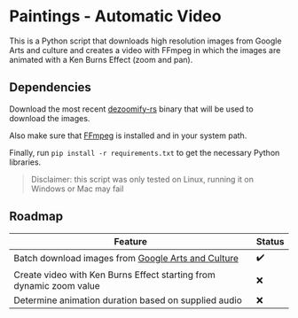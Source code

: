 # Paintings - Automatic Video

This is a Python script that downloads high resolution images from Google Arts and culture and creates a video with FFmpeg in which the images are animated with a Ken Burns Effect (zoom and pan).

## Dependencies

Download the most recent [dezoomify-rs](https://github.com/lovasoa/dezoomify-rs/releases) binary that will be used to download the images.

Also make sure that [FFmpeg](https://ffmpeg.org/) is installed and in your system path.

Finally, run `pip install -r requirements.txt` to get the necessary Python libraries.

> Disclaimer: this script was only tested on Linux, running it on Windows or Mac may fail

## Roadmap

| Feature                                                                                  | Status             |
|------------------------------------------------------------------------------------------|--------------------|
| Batch download images from [Google Arts and Culture](https://artsandculture.google.com/) | :heavy_check_mark: |
| Create video with Ken Burns Effect starting from dynamic zoom value                      | :x:                |
| Determine animation duration based on supplied audio                                     | :x:                |
